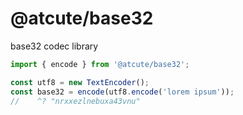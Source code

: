 # @atcute/base32

base32 codec library

```ts
import { encode } from '@atcute/base32';

const utf8 = new TextEncoder();
const base32 = encode(utf8.encode('lorem ipsum'));
//    ^? "nrxxezlnebuxa43vnu"
```
